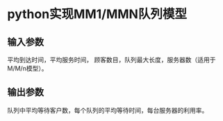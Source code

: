 # python实现MM1/MMN队列模型

## 输入参数

平均到达时间，平均服务时间， 顾客数目，队列最大长度，服务器数（适用于M/M/n模型）。

## 输出参数

队列中平均等待客户数，每个队列的平均等待时间，每台服务器的利用率。  

